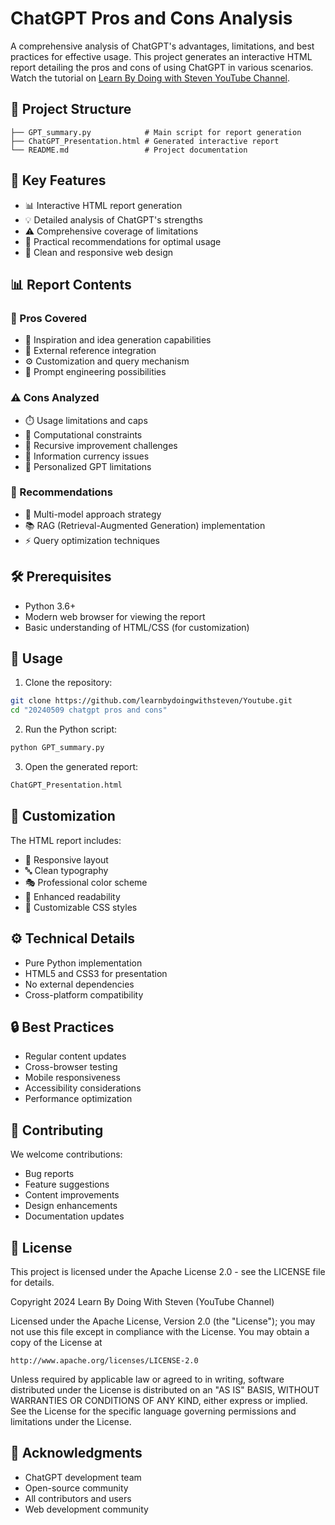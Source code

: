 # ChatGPT Pros and Cons Analysis

A comprehensive analysis of ChatGPT's advantages, limitations, and best practices for effective usage. This project generates an interactive HTML report detailing the pros and cons of using ChatGPT in various scenarios. Watch the tutorial on [Learn By Doing with Steven YouTube Channel](https://youtu.be/5Aj-FsSCxEA).

## 📁 Project Structure
```
├── GPT_summary.py            # Main script for report generation
├── ChatGPT_Presentation.html # Generated interactive report
└── README.md                 # Project documentation
```

## 🌟 Key Features
- 📊 Interactive HTML report generation
- 💡 Detailed analysis of ChatGPT's strengths
- ⚠️ Comprehensive coverage of limitations
- 🎯 Practical recommendations for optimal usage
- 🎨 Clean and responsive web design

## 📊 Report Contents

### 💪 Pros Covered
- 🚀 Inspiration and idea generation capabilities
- 🔗 External reference integration
- ⚙️ Customization and query mechanism
- 📝 Prompt engineering possibilities

### ⚠️ Cons Analyzed
- ⏱️ Usage limitations and caps
- 🧮 Computational constraints
- 🔄 Recursive improvement challenges
- 📅 Information currency issues
- 👤 Personalized GPT limitations

### 🎯 Recommendations
- 🔄 Multi-model approach strategy
- 📚 RAG (Retrieval-Augmented Generation) implementation
- ⚡ Query optimization techniques

## 🛠️ Prerequisites
- Python 3.6+
- Modern web browser for viewing the report
- Basic understanding of HTML/CSS (for customization)

## 🚀 Usage

1. Clone the repository:
```bash
git clone https://github.com/learnbydoingwithsteven/Youtube.git
cd "20240509 chatgpt pros and cons"
```

2. Run the Python script:
```bash
python GPT_summary.py
```

3. Open the generated report:
```bash
ChatGPT_Presentation.html
```

## 🎨 Customization
The HTML report includes:
- 📱 Responsive layout
- 🔤 Clean typography
- 🎭 Professional color scheme
- 📖 Enhanced readability
- 🔧 Customizable CSS styles

## ⚙️ Technical Details
- Pure Python implementation
- HTML5 and CSS3 for presentation
- No external dependencies
- Cross-platform compatibility

## 🔒 Best Practices
- Regular content updates
- Cross-browser testing
- Mobile responsiveness
- Accessibility considerations
- Performance optimization

## 🤝 Contributing
We welcome contributions:
- Bug reports
- Feature suggestions
- Content improvements
- Design enhancements
- Documentation updates

## 📜 License
This project is licensed under the Apache License 2.0 - see the LICENSE file for details.

Copyright 2024 Learn By Doing With Steven (YouTube Channel)

Licensed under the Apache License, Version 2.0 (the "License");
you may not use this file except in compliance with the License.
You may obtain a copy of the License at

    http://www.apache.org/licenses/LICENSE-2.0

Unless required by applicable law or agreed to in writing, software
distributed under the License is distributed on an "AS IS" BASIS,
WITHOUT WARRANTIES OR CONDITIONS OF ANY KIND, either express or implied.
See the License for the specific language governing permissions and
limitations under the License.

## 🙏 Acknowledgments
- ChatGPT development team
- Open-source community
- All contributors and users
- Web development community
